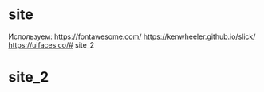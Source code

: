 # site
Используем:
https://fontawesome.com/
https://kenwheeler.github.io/slick/
https://uifaces.co/# site_2
# site_2
##
